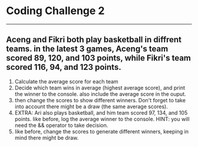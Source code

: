 # Coding Challenge 2
---
Aceng and Fikri both play basketball in diffrent teams. in the latest 3 games,
Aceng's team scored 89, 120, and 103 points, while Fikri's team scored 116, 94, and 123 points.
---

1. Calculate the average score for each team
2. Decide which team wins in average (highest average score), and print the winner to the console.
also include the average score in the ouput.
3. then change the scores to show different winners. Don't forget to take into account there might be a draw
(the same average scores).
4. EXTRA: Ari also plays basketball, and him team scored 97, 134, and 105 points.
like before, log the average winner to the console. HINT: you will need the && operator to take decision.
5. like before, change the scores to generate different winners, keeping in mind there might be draw.

